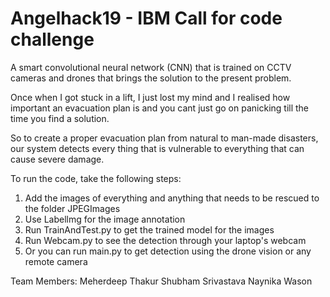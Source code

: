 # Angelhack19 - IBM Call for code challenge
A smart convolutional neural network (CNN) that is trained on CCTV cameras and drones that brings the solution to the present problem. 

Once when I got stuck in a lift, I just lost my mind and I realised how important an evacuation plan is and you cant just go on panicking till the time you find a solution. 

So to create a proper evacuation plan from natural to man-made disasters, our system detects every thing that is vulnerable to everything that can cause severe damage.

To run the code, take the following steps:
1. Add the images of everything and anything that needs to be rescued to the folder JPEGImages
2. Use Labellmg for the image annotation 
3. Run TrainAndTest.py to get the trained model for the images
4. Run Webcam.py to see the detection through your laptop's webcam
5. Or you can run main.py to get detection using the drone vision or any remote camera



Team Members:
Meherdeep Thakur
Shubham Srivastava 
Naynika Wason



